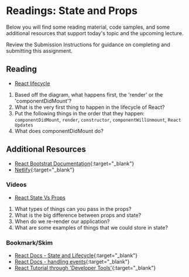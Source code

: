 # Readings: State and Props

Below you will find some reading material, code samples, and some additional resources that support today's topic and the upcoming lecture.

Review the Submission Instructions for guidance on completing and submitting this assignment.

## Reading

- [React lifecycle](https://medium.com/@joshuablankenshipnola/react-component-lifecycle-events-cb77e670a093)

1. Based off the diagram, what happens first, the 'render' or the 'componentDidMount'?
1. What is the very first thing to happen in the lifecycle of React?
1. Put the following things in the order that they happen: `componentDidMount`, `render`, `constructor`, `componentWillUnmount`, `React Updates`
1. What does componentDidMount do?

## Additional Resources

- [React Bootstrat Documentation](https://react-bootstrap.github.io/){:target="_blank"}
- [Netlify](https://www.netlify.com/){:target="_blank"}

### Videos

- [React State Vs Props](https://www.youtube.com/watch?v=IYvD9oBCuJI)

1. What types of things can you pass in the props?
1. What is the big difference between props and state?
1. When do we re-render our application?
1. What are some examples of things that we could store in state?

### Bookmark/Skim

- [React Docs - State and Lifecycle](https://reactjs.org/docs/state-and-lifecycle.html){:target="_blank"}
- [React Docs - handling events](https://reactjs.org/docs/handling-events.html){:target="_blank"}
- [React Tutorial through 'Developer Tools'](https://reactjs.org/tutorial/tutorial.html){:target="_blank"}
